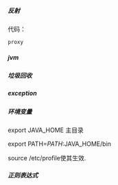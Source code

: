 ##### 反射

代码：

```
proxy
```



##### jvm

##### 垃圾回收

##### exception

##### 环境变量

export JAVA_HOME 主目录

export PATH=$PATH:$JAVA_HOME/bin

source /etc/profile使其生效.

##### 正则表达式

